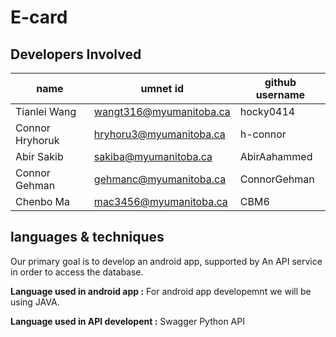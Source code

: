 # E-card
## Developers Involved
name|umnet id| github username
-|-|-
Tianlei Wang |wangt316@myumanitoba.ca | hocky0414
Connor Hryhoruk | hryhoru3@myumanitoba.ca	| h-connor
Abir Sakib | sakiba@myumanitoba.ca	| AbirAahammed
Connor Gehman | gehmanc@myumanitoba.ca   |	ConnorGehman				
Chenbo Ma | mac3456@myumanitoba.ca | CBM6

## languages & techniques

Our primary goal is to develop an android app, supported by An API service in order to access the database.

**Language used in android app :** For android app developemnt we will be using JAVA.

**Language used in API developent :** Swagger Python API